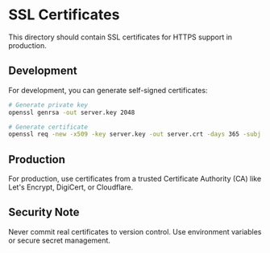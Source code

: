 # SSL Certificates

This directory should contain SSL certificates for HTTPS support in production.

## Development
For development, you can generate self-signed certificates:

```bash
# Generate private key
openssl genrsa -out server.key 2048

# Generate certificate
openssl req -new -x509 -key server.key -out server.crt -days 365 -subj "/C=US/ST=State/L=City/O=Organization/CN=localhost"
```

## Production
For production, use certificates from a trusted Certificate Authority (CA) like Let's Encrypt, DigiCert, or Cloudflare.

## Security Note
Never commit real certificates to version control. Use environment variables or secure secret management.
